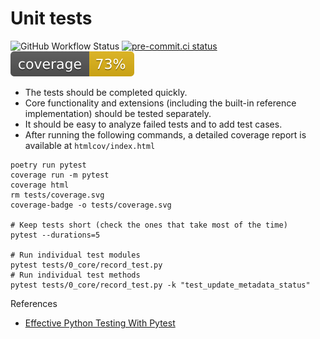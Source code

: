 # Unit tests

![GitHub Workflow Status](https://img.shields.io/github/actions/workflow/status/CoLRev-Ecosystem/colrev/tests.yml)
[![pre-commit.ci status](https://results.pre-commit.ci/badge/github/CoLRev-Ecosystem/colrev/main.svg)](https://results.pre-commit.ci/latest/github/CoLRev-Ecosystem/colrev/main)
![Coverage](https://raw.githubusercontent.com/CoLRev-Ecosystem/colrev/main/tests/coverage.svg)

- The tests should be completed quickly.
- Core functionality and extensions (including the built-in reference implementation) should be tested separately.
- It should be easy to analyze failed tests and to add test cases.
- After running the following commands, a detailed coverage report is available at ``htmlcov/index.html``

```
poetry run pytest
coverage run -m pytest
coverage html
rm tests/coverage.svg
coverage-badge -o tests/coverage.svg

# Keep tests short (check the ones that take most of the time)
pytest --durations=5

# Run individual test modules
pytest tests/0_core/record_test.py
# Run individual test methods
pytest tests/0_core/record_test.py -k "test_update_metadata_status"
```



References

- [Effective Python Testing With Pytest](https://realpython.com/pytest-python-testing/)
